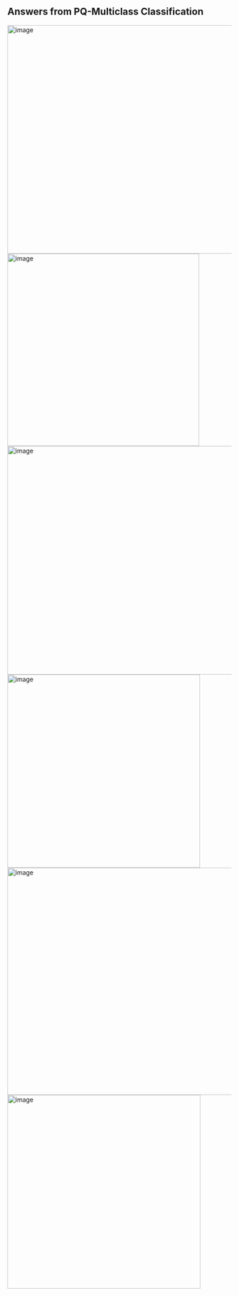 ## Answers from PQ-Multiclass Classification
<img width="512" alt="image" src="https://github.com/haomail/Advanced-ML/assets/141924190/2ec26333-25c8-4501-9a56-31cc5997305d">
<img width="431" alt="image" src="https://github.com/haomail/Advanced-ML/assets/141924190/b755cf26-6701-4401-8cd8-4fc0fdf85ae5">
<img width="512" alt="image" src="https://github.com/haomail/Advanced-ML/assets/141924190/c87e4081-9af8-4783-9867-d34e3a70aaf4">
<img width="433" alt="image" src="https://github.com/haomail/Advanced-ML/assets/141924190/f1c69ddf-a6a1-4dee-82f6-6a40f59995b4">
<img width="509" alt="image" src="https://github.com/haomail/Advanced-ML/assets/141924190/66338321-e3e1-4447-8fa1-7781f80fcc94">
<img width="434" alt="image" src="https://github.com/haomail/Advanced-ML/assets/141924190/c9e9fb1d-d191-4c9c-b86d-160db850f554">
